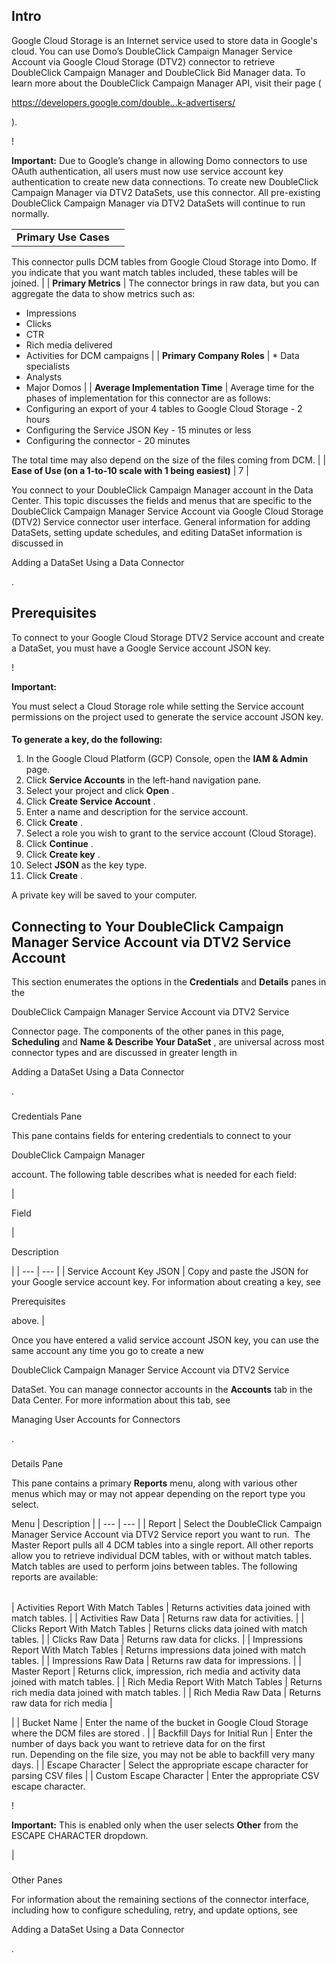 

Intro
-------

Google Cloud Storage is an Internet service used to store data in Google's cloud. You can use Domo’s DoubleClick Campaign Manager Service Account via Google Cloud Storage (DTV2) connector to retrieve DoubleClick Campaign Manager and DoubleClick Bid Manager data. To learn more about the DoubleClick Campaign Manager API, visit their page (

https://developers.google.com/double...k-advertisers/

).

!


****Important:****
 Due to Google’s change in allowing Domo connectors to use OAuth authentication, all users must now use service account key authentication to create new data connections. To create new DoubleClick Campaign Manager via DTV2 DataSets, use this connector. All pre-existing DoubleClick Campaign Manager via DTV2 DataSets will continue to run normally.


|  |  |
| --- | --- |
| **Primary Use Cases**  |
 This connector pulls DCM tables from Google Cloud Storage into Domo. If you indicate that you want match tables included, these tables will be joined.
  |
| **Primary Metrics**  |
 The connector brings in raw data, but you can aggregate the data to show metrics such as:
 * Impressions
* Clicks
* CTR
* Rich media delivered
* Activities for DCM campaigns
 |
|
**Primary Company Roles**
 | * Data specialists
* Analysts
* Major Domos
 |
|
**Average Implementation Time**
 |
 Average time for the phases of implementation for this connector are as follows:
 * Configuring an export of your 4 tables to Google Cloud Storage - 2 hours
* Configuring the Service JSON Key - 15 minutes or less
* Configuring the connector - 20 minutes


 The total time may also depend on the size of the files coming from DCM.
  |
| **Ease of Use (on a 1-to-10 scale with 1 being easiest)**  |
 7
  |

You connect to your DoubleClick Campaign Manager account in the Data Center. This topic discusses the fields and menus that are specific to the DoubleClick Campaign Manager Service Account via Google Cloud Storage (DTV2) Service connector user interface. General information for adding DataSets, setting update schedules, and editing DataSet information is discussed in

Adding a DataSet Using a Data Connector

.


 Prerequisites
---------------

To connect to your Google Cloud Storage DTV2 Service account and create a DataSet, you must have a Google Service account JSON key.

!


****Important:****

You must select a Cloud Storage role while setting the Service account permissions on the project used to generate the service account JSON key.

####
**To generate a key, do the following:**


1. In the Google Cloud Platform (GCP) Console, open the
 ****************IAM & Admin****************
 page.
2. Click
 ********************************Service Accounts********************************
 in the left-hand navigation pane.
3. Select your project and click
 ********************************Open********************************
 .
4. Click
 ********************************Create Service Account********************************
 .
5. Enter a name and description for the service account.
6. Click
 ********************************Create********************************
 .
7. Select a role you wish to grant to the service account (Cloud Storage).
8. Click
 ********************************Continue********************************
 .
9. Click
 ********************************Create key********************************
 .
10. Select
 ********************************JSON********************************
 as the key type.
11. Click
 ********************************Create********************************
 .

A private key will be saved to your computer.


 Connecting to Your DoubleClick Campaign Manager Service Account via DTV2 Service Account
------------------------------------------------------------------------------------------


 This section enumerates the options in the
 **Credentials**
 and
 **Details**
 panes in the

DoubleClick Campaign Manager Service Account via DTV2 Service

Connector page. The components of the other panes in this page,
 **Scheduling**
 and
 **Name & Describe Your DataSet**
 , are universal across most connector types and are discussed in greater length in

Adding a DataSet Using a Data Connector

.


###

Credentials Pane


 This pane contains fields for entering credentials to connect to your

DoubleClick Campaign Manager

account. The following table describes what is needed for each field:


|

Field

|

Description

|
| --- | --- |
|
 Service Account Key JSON
  |
 Copy and paste the JSON for your Google service account key. For information about creating a key, see

Prerequisites

above.
  |


 Once you have entered a valid service account JSON key, you can use the same account any time you go to create a new

DoubleClick Campaign Manager Service Account via DTV2 Service

DataSet. You can manage connector accounts in the
 **Accounts**
 tab in the Data Center. For more information about this tab, see

Managing User Accounts for Connectors

.


###
 Details Pane

This pane contains a primary
 **Reports**
 menu, along with various other menus which may or may not appear depending on the report type you select.


 Menu
  |
 Description
  |
| --- | --- |
|
 Report
  |
 Select the DoubleClick Campaign Manager Service Account via DTV2 Service report you want to run.  The Master Report pulls all 4 DCM tables into a single report. All other reports allow you to retrieve individual DCM tables, with or without match tables. Match tables are used to perform joins between tables. The following reports are available:


|  |  |
| --- | --- |
|
 Activities Report With Match Tables
  |
 Returns activities data joined with match tables.
  |
|
 Activities Raw Data
  |
 Returns raw data for activities.
  |
|
 Clicks Report With Match Tables
  |
 Returns clicks data joined with match tables.
  |
|
 Clicks Raw Data
  |
 Returns raw data for clicks.
  |
|
 Impressions Report With Match Tables
  |
 Returns impressions data joined with match tables.
  |
|
 Impressions Raw Data
  |
 Returns raw data for impressions.
  |
|
 Master Report
  |
 Returns click, impression, rich media and activity data joined with match tables.
  |
|
 Rich Media Report With Match Tables
  |
 Returns rich media data joined with match tables.
  |
|
 Rich Media Raw Data
  |
 Returns raw data for rich media
  |

|
|
 Bucket Name
  |
 Enter the name of the bucket in Google Cloud Storage where the DCM files are stored .
  |
|
 Backfill Days for Initial Run
  |
 Enter the number of days back you want to retrieve data for on the first run. Depending on the file size, you may not be able to backfill very many days.
  |
|
 Escape Character
  |
 Select the appropriate escape character for parsing CSV files
  |
|
 Custom Escape Character
  |
 Enter the appropriate CSV escape character.


 !


****Important:****
 This is enabled only when the user selects
 **Other**
 from the ESCAPE CHARACTER dropdown.

|


###
 Other Panes

For information about the remaining sections of the connector interface, including how to configure scheduling, retry, and update options, see

Adding a DataSet Using a Data Connector

.

